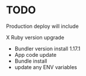 # TODO


Production deploy will include

X Ruby version upgrade
- Bundler version install 1.17.1
- App code update
- Bundle install
- update any ENV variables

